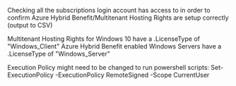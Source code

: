 Checking all the subscriptions login account has access to in order to confirm Azure Hybrid Benefit/Multitenant Hosting Rights are setup correctly (output to CSV)

Multitenant Hosting Rights for Windows 10 have a .LicenseType of "Windows_Client"
Azure Hybrid Benefit enabled Windows Servers have a .LicenseType of "Windows_Server"

Execution Policy might need to be changed to run powershell scripts:
Set-ExecutionPolicy -ExecutionPolicy RemoteSigned -Scope CurrentUser
